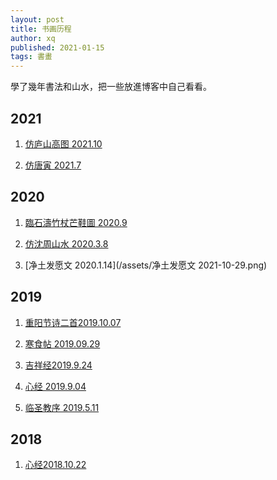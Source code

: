 ```yaml
---
layout: post
title: 书画历程
author: xq
published: 2021-01-15
tags: 書畫
---
```


學了幾年書法和山水，把一些放進博客中自己看看。

<!--more-->

## 2021

1. [仿庐山高图 2021.10](/assets/仿庐山高图.jpg) 

1. [仿唐寅 2021.7](/assets/仿唐寅山路松声.jpg)

## 2020

1. [臨石濤竹杖芒鞋圖 2020.9](/assets/訪石濤202009.jpg)

1. [仿沈周山水 2020.3.8](/assets/仿沈周20200308.jpg ) 

1. [净土发愿文 2020.1.14](/assets/净土发愿文 2021-10-29.png)

## 2019 

1. [重阳节诗二首2019.10.07](/assets/重阳二首20191007.png)

1. [寒食帖 2019.09.29](/assets/寒食帖20190929.jpg)

1. [吉祥经2019.9.24](/assets/吉祥经20190924.jpg)

1. [心经 2019.9.04](/assets/心经20190904.jpg)

1. [临圣教序 2019.5.11](/assets/临圣教序20190511.jpg)


## 2018 

1. [心经2018.10.22](/assets/心经20181022.jpg)
